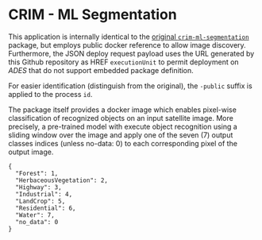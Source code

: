 # CRIM - ML Segmentation

This application is internally identical to the [original `crim-ml-segmentation`][original-ml-app] package, but employs
public docker reference to allow image discovery. Furthermore, the JSON deploy request payload uses the URL generated by 
this Github repository as HREF `executionUnit` to permit deployment on *ADES* that do not support embedded package
definition.

For easier identification (distinguish from the original), the `-public` suffix is applied to the process `id`.

The package itself provides a docker image which enables pixel-wise classification of recognized objects on an input
satellite image. More precisely, a pre-trained model with execute object recognition using a sliding window over the 
image and apply one of the seven (7) output classes indices (unless no-data: 0) to each corresponding pixel of the
output image.

    {
      "Forest": 1,
      "HerbaceousVegetation": 2,
      "Highway": 3,
      "Industrial": 4,
      "LandCrop": 5,
      "Residential": 6,
      "Water": 7,
      "no_data": 0
    }

[original-ml-app]: https://www.crim.ca/stash/projects/OGC/repos/ogc-dockers/browse/ogc-thelper-tb16/
